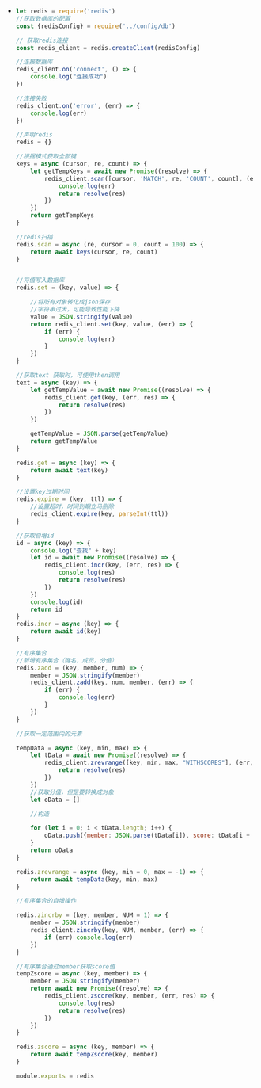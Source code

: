 - ```js
  let redis = require('redis')
  //获取数据库的配置
  const {redisConfig} = require('../config/db')
  
  // 获取redis连接
  const redis_client = redis.createClient(redisConfig)
  
  //连接数据库
  redis_client.on('connect', () => {
      console.log("连接成功")
  })
  
  //连接失败
  redis_client.on('error', (err) => {
      console.log(err)
  })
  
  //声明redis
  redis = {}
  
  //根据模式获取全部键
  keys = async (cursor, re, count) => {
      let getTempKeys = await new Promise((resolve) => {
          redis_client.scan([cursor, 'MATCH', re, 'COUNT', count], (err, res) => {
              console.log(err)
              return resolve(res)
          })
      })
      return getTempKeys
  }
  
  //redis扫描
  redis.scan = async (re, cursor = 0, count = 100) => {
      return await keys(cursor, re, count)
  }
  
  
  //将值写入数据库
  redis.set = (key, value) => {
  
      //将所有对象转化成json保存
      //字符串过大，可能导致性能下降
      value = JSON.stringify(value)
      return redis_client.set(key, value, (err) => {
          if (err) {
              console.log(err)
          }
      })
  }
  
  //获取text 获取时，可使用then调用
  text = async (key) => {
      let getTempValue = await new Promise((resolve) => {
          redis_client.get(key, (err, res) => {
              return resolve(res)
          })
      })
  
      getTempValue = JSON.parse(getTempValue)
      return getTempValue
  }
  
  redis.get = async (key) => {
      return await text(key)
  }
  
  //设置key过期时间
  redis.expire = (key, ttl) => {
      //设置超时，时间到期立马删除
      redis_client.expire(key, parseInt(ttl))
  }
  
  //获取自增id
  id = async (key) => {
      console.log("查找" + key)
      let id = await new Promise((resolve) => {
          redis_client.incr(key, (err, res) => {
              console.log(res)
              return resolve(res)
          })
      })
      console.log(id)
      return id
  }
  redis.incr = async (key) => {
      return await id(key)
  }
  
  //有序集合
  //新增有序集合（键名，成员，分值）
  redis.zadd = (key, member, num) => {
      member = JSON.stringify(member)
      redis_client.zadd(key, num, member, (err) => {
          if (err) {
              console.log(err)
          }
      })
  }
  
  //获取一定范围内的元素
  
  tempData = async (key, min, max) => {
      let tData = await new Promise((resolve) => {
          redis_client.zrevrange([key, min, max, "WITHSCORES"], (err, res) => {
              return resolve(res)
          })
      })
      //获取分值，但是要转换成对象
      let oData = []
  
      //构造
  
      for (let i = 0; i < tData.length; i++) {
          oData.push({member: JSON.parse(tData[i]), score: tData[i + 1]})
      }
      return oData
  }
  
  redis.zrevrange = async (key, min = 0, max = -1) => {
      return await tempData(key, min, max)
  }
  
  //有序集合的自增操作
  
  redis.zincrby = (key, member, NUM = 1) => {
      member = JSON.stringify(member)
      redis_client.zincrby(key, NUM, member, (err) => {
          if (err) console.log(err)
      })
  }
  
  //有序集合通过member获取score值
  tempZscore = async (key, member) => {
      member = JSON.stringify(member)
      return await new Promise((resolve) => {
          redis_client.zscore(key, member, (err, res) => {
              console.log(res)
              return resolve(res)
          })
      })
  }
  
  redis.zscore = async (key, member) => {
      return await tempZscore(key, member)
  }
  
  module.exports = redis
  
  ```